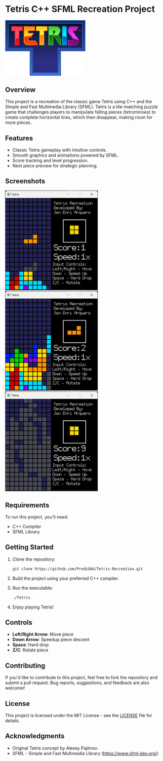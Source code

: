 # Tetris C++ SFML Recreation Project

<img src="/Documentation/0.png" width="260">

## Overview

This project is a recreation of the classic game Tetris using C++ and the Simple and Fast Multimedia Library (SFML). Tetris is a tile-matching puzzle game that challenges players to manipulate falling pieces (tetrominoes) to create complete horizontal lines, which then disappear, making room for more pieces.

## Features

- Classic Tetris gameplay with intuitive controls.
- Smooth graphics and animations powered by SFML.
- Score tracking and level progression.
- Next piece preview for strategic planning.

## Screenshots

<img src="/Documentation/1.png" width="300">
<img src="/Documentation/2.png" width="300">
<img src="/Documentation/3.png" width="300">

## Requirements

To run this project, you'll need:

- C++ Compiler
- SFML Library

## Getting Started

1. Clone the repository:

    ```bash
    git clone https://github.com/ProdiG66/Tetris-Recreation.git
    ```

2. Build the project using your preferred C++ compiler.

3. Run the executable:

    ```bash
    ./Tetris
    ```

4. Enjoy playing Tetris!

## Controls

- **Left/Right Arrow**: Move piece
- **Down Arrow**: Speedup piece descent
- **Space**: Hard drop
- **Z/C**: Rotate piece

## Contributing

If you'd like to contribute to this project, feel free to fork the repository and submit a pull request. Bug reports, suggestions, and feedback are also welcome!

## License

This project is licensed under the MIT License - see the [LICENSE](LICENSE) file for details.

## Acknowledgments

- Original Tetris concept by Alexey Pajitnov.
- SFML - Simple and Fast Multimedia Library (https://www.sfml-dev.org/)

